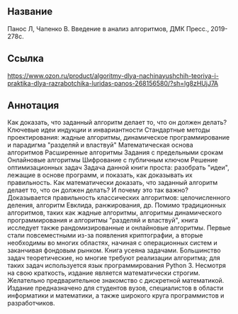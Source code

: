 ## Название

Панос Л, Чапенко В. Введение в анализ алгоритмов, ДМК Пресс., 2019- 278с.
 
## Ссылка
https://www.ozon.ru/product/algoritmy-dlya-nachinayushchih-teoriya-i-praktika-dlya-razrabotchika-luridas-panos-268156580/?sh=lg8zHUjJ7A

## Аннотация
Как доказать, что заданный алгоритм делает то, что он должен делать? Ключевые идеи индукции и инвариантности Стандартные методы проектирования: жадные алгоритмы, динамическое программирование и парадигма "разделяй и властвуй" Математическая основа алгоритмов Расширенные алгоритмы Задания с предельными срокам Онлайновые алгоритмы Шифрование с публичным ключом Решение оптимизационных задач Задача данной книги проста: разобрать "идеи", лежащие в основе программ, и показать, как доказывать их правильность. Как математически доказать, что заданный алгоритм делает то, что он должен делать? И почему это так важно? Доказывается правильность классических алгоритмов: целочисленного деления, алгоритм Евклида, ранжирования, др. Помимо традиционных алгоритмов, таких как жадные алгоритмы, алгоритмы динамического программирования и алгоритмы "разделяй и властвуй", книга исследует также рандомизированные и онлайновые алгоритмы. Первые стали повсеместными из-за появления криптографии, а вторые необходимы во многих областях, начиная с операционных систем и заканчивая фондовым рынком. Книга усеяна задачами. Большинство задач теоретические, но многие требуют реализации алгоритма; для таких задач используется язык программирования Python 3. Несмотря на свою краткость, издание является математически строгим. Желательно предварительное знакомство с дискретной математикой. Издание предназначено для студентов вузов, специалистов в области информатики и математики, а также широкого круга программистов и разработчиков.

